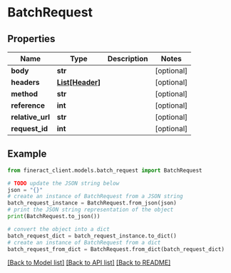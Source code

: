 # BatchRequest


## Properties

Name | Type | Description | Notes
------------ | ------------- | ------------- | -------------
**body** | **str** |  | [optional] 
**headers** | [**List[Header]**](Header.md) |  | [optional] 
**method** | **str** |  | [optional] 
**reference** | **int** |  | [optional] 
**relative_url** | **str** |  | [optional] 
**request_id** | **int** |  | [optional] 

## Example

```python
from fineract_client.models.batch_request import BatchRequest

# TODO update the JSON string below
json = "{}"
# create an instance of BatchRequest from a JSON string
batch_request_instance = BatchRequest.from_json(json)
# print the JSON string representation of the object
print(BatchRequest.to_json())

# convert the object into a dict
batch_request_dict = batch_request_instance.to_dict()
# create an instance of BatchRequest from a dict
batch_request_from_dict = BatchRequest.from_dict(batch_request_dict)
```
[[Back to Model list]](../README.md#documentation-for-models) [[Back to API list]](../README.md#documentation-for-api-endpoints) [[Back to README]](../README.md)


